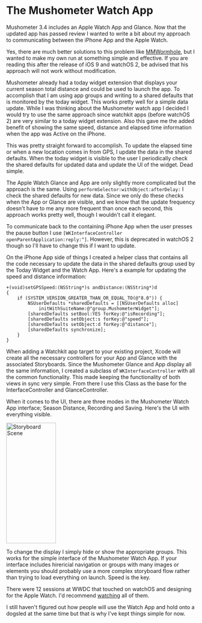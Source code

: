 # The Mushometer Watch App

Mushometer 3.4 includes an Apple Watch App and Glance.  Now that the updated app has passed review I wanted to write a bit about my approach to communicating between the iPhone App and the Apple Watch.  

Yes, there are much better solutions to this problem like [MMWormhole](https://github.com/mutualmobile/MMWormhole), but I wanted to make my own run at something simple and effective.  If you are reading this after the release of iOS 9 and watchOS 2, be advised that his approach will not work without modification.

Mushometer already had a today widget extension that displays your current season total distance and could be used to launch the app.  To accomplish that I am using app groups and writing to a shared defaults that is monitored by the today widget.  This works pretty well for a simple data update.  While I was thinking about the Mushometer watch app I decided I would try to use the same approach since watchkit apps (before watchOS 2) are very similar to a today widget extension.  Also this gave me the added benefit of showing the same speed, distance and elapsed time information when the app was Active on the iPhone.  

This was pretty straight forward to accomplish.  To update the elapsed time or when a new location comes in from GPS, I update the data in the shared defaults.  When the today widget is visible to the user I periodically check the shared defaults for updated data and update the UI of the widget.  Dead simple.

The Apple Watch Glance and App are only slightly more complicated but the approach is the same.  Using `performSelector:withObject:afterDelay:` I check the shared defaults for new data.  Since we only do these checks when the App or Glance are visible, and we know that the update frequency doesn't have to me any more frequent than once each second, this approach works pretty well, though I wouldn't call it elegant.

To communicate back to the containing iPhone App when the user presses the pause button I use `[WKInterfaceController openParentApplication:reply:^]`.  However, this is deprecated in watchOS 2 though so I'll have to change this if I want to update.
	
On the iPhone App side of things I created a helper class that contains all the code necessary to update the data in the shared defaults group used by the Today Widget and the Watch App.  Here's a example for updating the speed and distance information:

	+(void)setGPSSpeed:(NSString*)s andDistance:(NSString*)d
	{
    	if (SYSTEM_VERSION_GREATER_THAN_OR_EQUAL_TO(@"8.0")) {
        	NSUserDefaults *sharedDefaults = [[NSUserDefaults alloc] 
        		initWithSuiteName:@"group.MushometerWidget"];
        	[sharedDefaults setBool:YES forKey:@"isRecording"];
        	[sharedDefaults setObject:s forKey:@"speed"];
        	[sharedDefaults setObject:d forKey:@"distance"];
        	[sharedDefaults synchronize];
    	}
	}
	
	  
	  
When adding a Watchkit app target to your existing project, Xcode will create all the necessary controllers for your App and Glance with the associated Storyboards.  Since the Mushometer Glance and App display all the same information, I created a subclass of `WKInterfaceController` with all the common functionality.  This made keeping the functionality of both views in sync very simple. From there I use this Class as the base for the InterfaceController and GlanceController.

When it comes to the UI, there are three modes in the Mushometer Watch App interface; Season Distance, Recording and Saving. Here's the UI with everything visible.  

<a data-flickr-embed="true" data-header="true" data-footer="true"  href="https://www.flickr.com/photos/darkewolf/19537833366/in/dateposted-public/" title="Storyboard Scene"><img src="https://farm1.staticflickr.com/435/19537833366_79eb3ecaba_n.jpg" width="132" height="320" alt="Storyboard Scene"></a><script async src="//embedr.flickr.com/assets/client-code.js" charset="utf-8"></script>

To change the display I simply hide or show the appropriate groups.  This works for the simple interface of the Mushometer Watch App.  If your interface includes hirericial navigation or groups with many images or elements you should probably use a more complex storyboard flow rather than trying to load everything on launch.  Speed is the key.

There were 12 sessions at WWDC that touched on watchOS and designing for the Apple Watch.  I'd recommend [watching](https://developer.apple.com/videos/wwdc/2015/) all of them.

I still haven't figured out how people will use the Watch App and hold onto a dogsled at the same time but that is why I've kept things simple for now.


